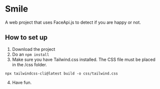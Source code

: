# Smile
A web project that uses FaceApi.js to detect if you are happy or not.

## How to set up
1. Download the project
2. Do an `npm install`
3. Make sure you have Tailwind.css installed. The CSS file must be placed in the /css folder.
```
npx tailwindcss-cli@latest build -o css/tailwind.css
```
4. Have fun.
